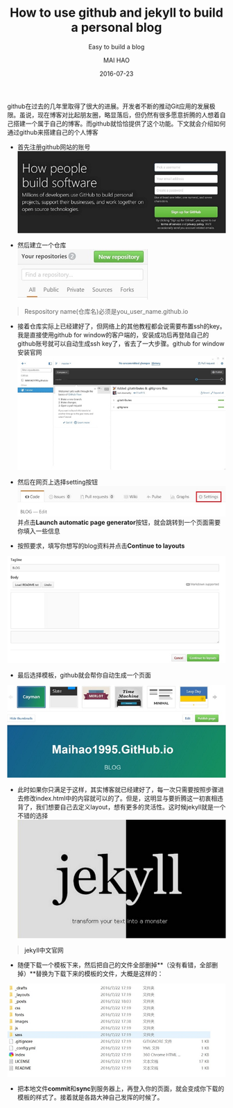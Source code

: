 ﻿---
layout:     post
title:      "How to use github and jekyll to build a personal blog"
subtitle:   "Easy to build a blog"
date:       2016-07-23
author:     "MAI HAO"
header-img: "img/post-bg-js-version.jpg"
tags:
    - github
    - jekyll
---


github在过去的几年里取得了很大的进展。开发者不断的推动Git应用的发展极限。虽说，现在博客对比起朋友圈，略显落后，但仍然有很多愿意折腾的人想着自己搭建一个属于自己的博客。而github就恰恰提供了这个功能。下文就会介绍如何通过github来搭建自己的个人博客

* 首先注册github网站的账号<img src="img/firstBlog/01.jpg">

* 然后建立一个仓库<br /><img src="img/firstBlog/02.jpg"><br />

> Respository name(仓库名)必须是you_user_name.github.io

* 接着仓库实际上已经建好了，但网络上的其他教程都会说需要布置ssh的key。我是直接使用github for window的客户端的，安装成功后再登陆自己的github账号就可以自动生成ssh key了，省去了一大步骤。<a herf="http://windows.github.com/">github for window 安装官网</a><img src="img/firstBlog/03.jpg">
* 然后在网页上选择setting按钮<img src="img/firstBlog/04.jpg"><br />并点击**Launch automatic page generator**按钮，就会跳转到一个页面需要你填入一些信息

* 按照要求，填写你想写的blog资料并点击**Continue to layouts**
<img src="img/firstBlog/05.jpg">

* 最后选择模板，github就会帮你自动生成一个页面
<img src="img/firstBlog/06.jpg">

* 此时如果你只满足于这样，其实博客就已经建好了，每一次只需要按照步骤进去修改index.html中的内容就可以的了。但是，这明显与要折腾这一初衷相违背了，我们想要自己去定义layout，想有更多的灵活性。这时候jekyll就是一个不错的选择
<br /><img src="img/firstBlog/07.jpg">

> <a herf="http://jekyll.bootcss.com/" >jekyll中文官网</a>

* 随便下载一个模板下来，然后把自己的文件全部删掉**（没有看错，全部删掉）**替换为下载下来的模板的文件，大概是这样的：
<img src="img/firstBlog/08.jpg">

* 把本地文件**commit**和**sync**到服务器上，再登入你的页面，就会变成你下载的模板的样式了。接着就是各路大神自己发挥的时候了。



